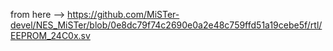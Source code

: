 from here --> https://github.com/MiSTer-devel/NES_MiSTer/blob/0e8dc79f74c2690e0a2e48c759ffd51a19cebe5f/rtl/EEPROM_24C0x.sv
